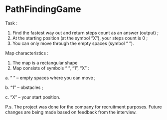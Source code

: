 # PathFindingGame
Task :
1. Find the fastest way out and return steps count as an answer (output) ;
2. At the starting position (at the symbol “X”), your steps count is 0 ;
3. You can only move through the empty spaces (symbol “ ”).

Map characteristics :
1. The map is a rectangular shape
2. Map consists of symbols “ ”, “1”, “X” :

  a. “ ” – empty spaces where you can move ;
 
  b. “1” – obstacles ;
 
  c. “X” – your start position.

P.s. The project was done for the company for recruitment purposes.
Future changes are being made based on feedback from the interview.
